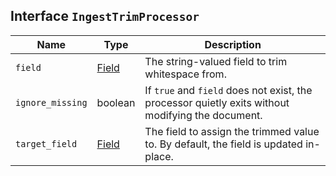## Interface `IngestTrimProcessor`

| Name | Type | Description |
| - | - | - |
| `field` | [Field](./Field.md) | The string-valued field to trim whitespace from. |
| `ignore_missing` | boolean | If `true` and `field` does not exist, the processor quietly exits without modifying the document. |
| `target_field` | [Field](./Field.md) | The field to assign the trimmed value to. By default, the field is updated in-place. |
